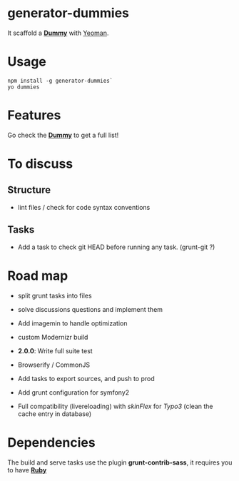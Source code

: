 # generator-dummies

It scaffold a **[Dummy](https://github.com/Dummy-team/dummy)** with [Yeoman](http://yeoman.io).

# Usage

```
npm install -g generator-dummies`
yo dummies
```

# Features

Go check the **[Dummy](https://github.com/Dummy-team/dummy)** to get a full list!


# To discuss

## Structure

- lint files / check for code syntax conventions

## Tasks

- Add a task to check git HEAD before running any task. (grunt-git ?)


# Road map

- split grunt tasks into files
- solve discussions questions and implement them
- Add imagemin to handle optimization
- custom Modernizr build


- **2.0.0**: Write full suite test

- Browserify / CommonJS
- Add tasks to export sources, and push to prod
- Add grunt configuration for symfony2
- Full compatibility (livereloading) with *skinFlex* for *Typo3* (clean the cache entry in database)

# Dependencies

The build and serve tasks use the plugin **grunt-contrib-sass**, it requires you to have **[Ruby](https://www.ruby-lang.org/)**
